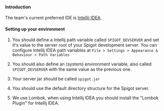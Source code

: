#### Introduction
The team's current preferred IDE is [Intellij IDEA](https://www.jetbrains.com/idea/).


#### Setting up your environment
1. You should define a Intellij path variable called `SPIGOT_DEVSERVER` and set it's value to the server root of your
Spigot development server.
You can configure Intellij IDEA path variables at `File > Settings > Appearance & Behaviour > Path Variables`

2. You should also define an (system) environment variable, also called `SPIGOT_DEVSERVER` with the same value as the previous one.

3. Your server jar should be called `spigot.jar`

4. You should use the default directory structure for the Spigot server.

5. We use Lombok, when using Intellij IDEA you should install the "Lombok Plugin" for Intellij IDEA.
